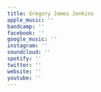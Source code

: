 ```yaml
---
title: Gregory James Jenkins
apple_music: ''
bandcamp: ''
facebook: ''
google_music: ''
instagram: ''
soundcloud: ''
spotify: ''
twitter: ''
website: ''
youtube: ''
---
```


